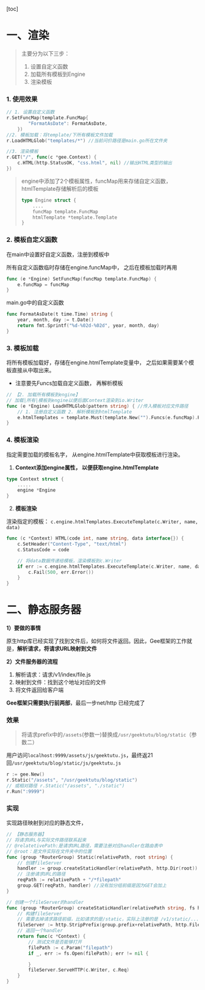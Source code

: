 [toc]

# 一、渲染

> 主要分为以下三步：
>
> 1. 设置自定义函数
> 2. 加载所有模板到Engine
> 3. 渲染模板



### 1. 使用效果

```go
// 1. 设置自定义函数
r.SetFuncMap(template.FuncMap{
		"FormatAsDate": FormatAsDate,
	})
//2. 模板加载：将template/下所有模板文件加载
r.LoadHTMLGlob("templates/*") //当前问价路径是main.go所在文件夹

//3. 渲染模板
r.GET("/", func(c *gee.Context) {
    c.HTML(http.StatusOK, "css.html", nil) //输出HTML类型的输出
})
```



> engine中添加了2个模板属性，funcMap用来存储自定义函数， htmlTemplate存储解析后的模板
>
> ```go
> type Engine struct {
>     ....
>     funcMap template.FuncMap
>     htmlTemplate *template.Template
> }
> ```

### 2. 模板自定义函数

在main中设置好自定义函数，注册到模板中



所有自定义函数临时存储在engine.funcMap中， 之后在模板加载时再用

```go
func (e *Engine) SetFuncMap(funcMap template.FuncMap) {
	e.funcMap = funcMap
}
```

main.go中的自定义函数

```go
func FormatAsDate(t time.Time) string {
	year, month, day := t.Date()
	return fmt.Sprintf("%d-%02d-%02d", year, month, day)
}
```



### 3. 模板加载

将所有模板加载好，存储在engine.htmlTemplate变量中， 之后如果需要某个模板直接从中取出来。

- 注意要先Funcs加载自定义函数， 再解析模板

```go
// 【2. 加载所有模板到engine】
// 加载|所有|模板到engine以便后面Context渲染到io.Writer
func (e *Engine) LoadHTMLGlob(pattern string) { //传入模板对应文件路径
	// 1. 注册自定义函数 2. 解析模板到htmlTemplate
	e.htmlTemplates = template.Must(template.New("").Funcs(e.funcMap).ParseGlob(pattern))
}
```



### 4. 模板渲染

指定需要加载的模板名字， 从engine.htmlTemplate中获取模板进行渲染。



1. **Context添加engine属性， 以便获取engine.htmlTemplate**

```go
type Context struct {
    .....
    engine *Engine 
}
```

2. **模板渲染**

渲染指定的模板： `c.engine.htmlTemplates.ExecuteTemplate(c.Writer, name, data)`

```go
func (c *Context) HTML(code int, name string, data interface{}) {
	c.SetHeader("Content-Type", "text/html")
	c.StatusCode = code

	// 将data数据传递给模板，渲染模板到c.Writer
	if err := c.engine.htmlTemplates.ExecuteTemplate(c.Writer, name, data); err != nil {
		c.Fail(500, err.Error())
	}
}
```











# 二、静态服务器

**1）要做的事情**

​	原生http库已经实现了找到文件后，如何将文件返回。因此，Gee框架的工作就是，**解析请求，将请求URL映射到文件**



**2）文件服务器的流程**

1. 解析请求：请求/v1/index/file.js
2. 映射到文件：找到这个地址对应的文件
3. 将文件返回给客户端

**Gee框架只需要执行前两部**，最后一步net/http 已经完成了



### 效果

> 将请求prefix中的`/assets`(参数一)替换成`/usr/geektutu/blog/static`（参数二）

​	用户访问`localhost:9999/assets/js/geektutu.js`，最终返21回`/usr/geektutu/blog/static/js/geektutu.js`

```go
r := gee.New()
r.Static("/assets", "/usr/geektutu/blog/static")
// 或相对路径 r.Static("/assets", "./static")
r.Run(":9999")
```



### 实现

实现路径映射到对应的静态文件，

```go
// 【静态服务器】
// 将请求URL与实际文件路径联系起来
// @relatetivePath:是请求URL路径，需要注册对应handler在路由表中
// @root：是文件实际在文件夹中的位置
func (group *RouterGroup) Static(relativePath, root string) {
	// 创建fileServer
	handler := group.createStaticHandler(relativePath, http.Dir(root))
	// 注册请求URL的路径
	reqPath := relativePath + "/*filepath"
	group.GET(reqPath, handler) //没有加分组前缀是因为GET会加上
}

// 创建一个fileServer的handler
func (group *RouterGroup) createStaticHandler(relativePath string, fs http.FileSystem) HandlerFunc {
	// 构建fileServer
	// 需要去掉请求路径前缀，比如请求的是/static，实际上注册的是 /v1/static/....
	fileServer := http.StripPrefix(group.prefix+relativePath, http.FileServer(fs))
	// 返回一个handler
	return func(c *Context) {
		// 测试文件是否能够打开
		filePath := c.Param("filepath")
		if _, err := fs.Open(filePath); err != nil {

		}
		fileServer.ServeHTTP(c.Writer, c.Req)
	}
}
```



